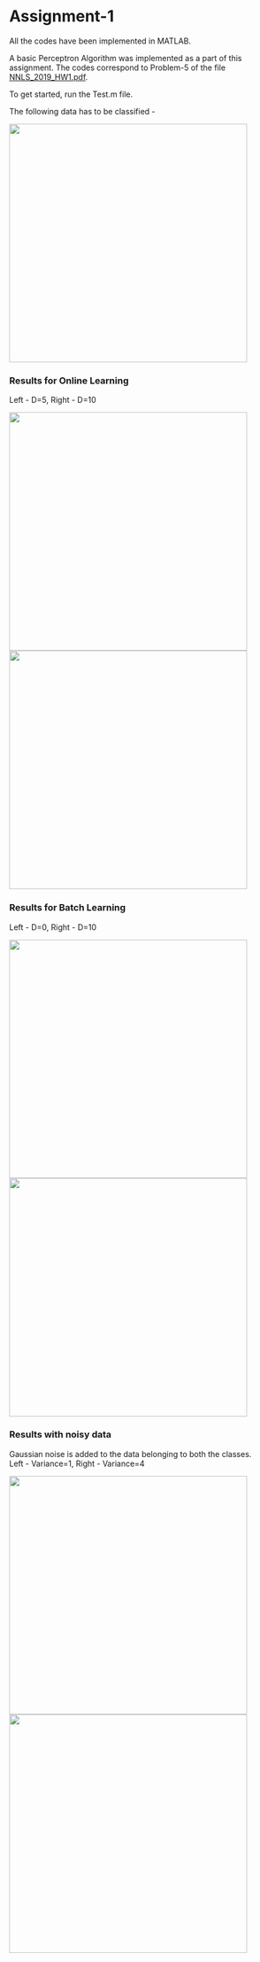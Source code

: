 # Assignment-1

All the codes have been implemented in MATLAB.

A basic Perceptron Algorithm was implemented as a part of this assignment. The codes correspond to Problem-5 of the file [NNLS_2019_HW1.pdf]. 

To get started, run the Test.m file.

[NNLS_2019_HW1.pdf]: https://github.com/ocimakamboj/NNLS/blob/master/Assignment-1/NNLS_2019_HW1.pdf

The following data has to be classified - 

<img src="images/a1_github.jpg" width="430px"/>   

### Results for Online Learning

Left - D=5, Right - D=10

<img src="images/b02.jpg" width="430px"/>  <img src="images/b1.jpg" width="430px"/> 

### Results for Batch Learning

Left - D=0, Right - D=10

<img src="images/b03.jpg" width="430px"/>  <img src="images/b7.jpg" width="430px"/> 

### Results with noisy data

Gaussian noise is added to the data belonging to both the classes.\
Left - Variance=1, Right - Variance=4

<img src="images/e1.jpg" width="430px"/>  <img src="images/e4.jpg" width="430px"/> 

